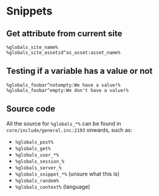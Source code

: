 # Snippets

## Get attribute from current site

    %globals_site_name%
    %globals_site_assetid^as_asset:asset_name%

## Testing if a variable has a value or not

    %globals_foobar^notempty:We have a value!%
    %globals_foobar^empty:We don't have a value!%

## Source code

All the source for `%globals_*%` can be found in
`core/include/general.inc:2193` onwards, such as:

* `%globals_post%`
* `%globals_get%`
* `%globals_user_*%`
* `%globals_session_%`
* `%globals_server_%`
* `%globals_snippet_*%` (unsure what this is)
* `%globals_random%`
* `%globals_context%` (language)
